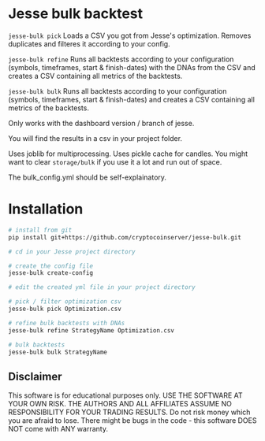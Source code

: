 # Jesse bulk backtest

`jesse-bulk pick`
Loads a CSV you got from Jesse's optimization. Removes duplicates and filteres it according to your config.

`jesse-bulk refine`
Runs all backtests according to your configuration (symbols, timeframes, start & finish-dates) with the DNAs from the CSV and creates a CSV containing all metrics of the backtests.

`jesse-bulk bulk`
Runs all backtests according to your configuration (symbols, timeframes, start & finish-dates) and creates a CSV containing all metrics of the backtests.

Only works with the dashboard version / branch of jesse.

You will find the results in a csv in your project folder. 

Uses joblib for multiprocessing. Uses pickle cache for candles. You might want to clear `storage/bulk` if you use it a lot and run out of space.

The bulk_config.yml should be self-explainatory.

# Installation

```sh
# install from git
pip install git+https://github.com/cryptocoinserver/jesse-bulk.git

# cd in your Jesse project directory

# create the config file
jesse-bulk create-config

# edit the created yml file in your project directory 

# pick / filter optimization csv
jesse-bulk pick Optimization.csv

# refine bulk backtests with DNAs
jesse-bulk refine StrategyName Optimization.csv

# bulk backtests
jesse-bulk bulk StrategyName 

```


## Disclaimer
This software is for educational purposes only. USE THE SOFTWARE AT YOUR OWN RISK. THE AUTHORS AND ALL AFFILIATES ASSUME NO RESPONSIBILITY FOR YOUR TRADING RESULTS. Do not risk money which you are afraid to lose. There might be bugs in the code - this software DOES NOT come with ANY warranty.
